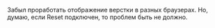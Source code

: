 Забыл проработать отображение верстки в разных браузерах.
Но, думаю, если Reset подключен, то проблем быть не должно.
